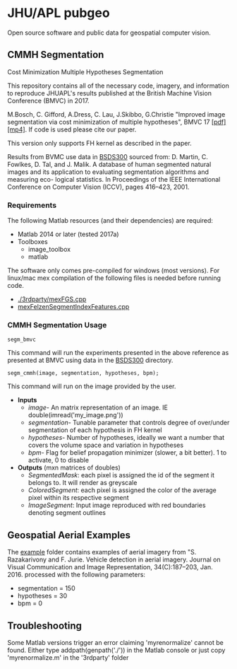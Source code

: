 # JHU/APL pubgeo
Open source software and public data for geospatial computer vision.

## CMMH Segmentation 
Cost Minimization Multiple Hypotheses Segmentation 
 
This repository contains all of the necessary code, imagery, and information to reproduce JHUAPL's results published at
the British Machine Vision Conference (BMVC) in 2017.
 
M.Bosch, C. Gifford, A.Dress, C. Lau, J.Skibbo, G.Christie 
"Improved image segmentation via cost minimization of multiple hypotheses", BMVC 17 
[[pdf]](./0939.pdf)
[[mp4]](https://www.dropbox.com/s/afri5vgbhvovsn9/0939.mp4?dl=1). 
If code is used please cite our paper.

This version only supports FH kernel as described in the paper.

Results from BVMC use data in [BSDS300](./BSDS300) sourced from:
D. Martin, C. Fowlkes, D. Tal, and J. Malik. A database of human segmented natural
images and its application to evaluating segmentation algorithms and measuring eco-
logical statistics. In Proceedings of the IEEE International Conference on Computer
Vision (ICCV), pages 416–423, 2001.

### Requirements
The following Matlab resources (and their dependencies) are required:
* Matlab 2014 or later (tested 2017a)
* Toolboxes
  * image_toolbox
  * matlab

The software only comes pre-compiled for windows (most versions). For linux/mac mex compilation of the following files is needed before running code.
* [./3rdparty/mexFGS.cpp](./3rdparty/mexFGS.cpp)
* [mexFelzenSegmentIndexFeatures.cpp](./mexFelzenSegmentIndexFeatures.cpp)

### CMMH Segmentation Usage
    segm_bmvc
This command will run the experiments presented in the above reference as presented at BMVC using data in the [BSDS300](./BSDS300) directory.
    
    segm_cmmh(image, segmentation, hypotheses, bpm);
This command will run on the image provided by the user.
* **Inputs**
  * _image_- An matrix representation of an image. IE double(imread('my_image.png'))
  * _segmentation_- Tunable parameter that controls degree of over/under segmentation of each hypothesis in FH kernel
  * _hypotheses_- Number of hypotheses, ideally we want a number that covers the volume space and variation in hypotheses
  * _bpm_- Flag for belief propagation minimizer (slower, a bit better). 1 to activate, 0 to disable
* **Outputs** (mxn matrices of doubles)
  * _SegmentedMask_: each pixel is assigned the id of the segment it belongs to. It will render as greyscale
  * _ColoredSegment_: each pixel is assigned the color of the average pixel within its respective segment
  * _ImageSegment_: Input image reproduced with red boundaries denoting segment outlines 

## Geospatial Aerial Examples
The [example](./example) folder contains examples of aerial imagery from 
"S. Razakarivony and F. Jurie. Vehicle detection in aerial imagery. 
Journal on Visual Communication and Image Representation, 34(C):187–203, Jan. 2016. 
processed with the following parameters:
* segmentation = 150
* hypotheses = 30
* bpm = 0

## Troubleshooting
Some Matlab versions trigger an error claiming 'myrenormalize' cannot be found.
Either type addpath(genpath('./')) in the Matlab console or just copy 'myrenormalize.m' in the '3rdparty' folder
